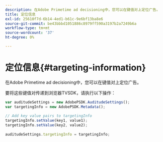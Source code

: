 ```yaml
---
description: 在Adobe Primetime ad decisioning中，您可以在键值对上定位广告。
title: 定位信息
exl-id: 25610f7d-6b14-4ed1-b61c-9e6bf13ba8e6
source-git-commit: be43bbbd1051886c8979ff590a3197b2a7249b6a
workflow-type: tm+mt
source-wordcount: '37'
ht-degree: 0%

---
```


# 定位信息{#targeting-information}

在Adobe Primetime ad decisioning中，您可以在键值对上定位广告。

要将这些键值对传递到浏览器TVSDK，请执行以下操作：

```js
var auditudeSettings = new AdobePSDK.AuditudeSettings(); 
var targetingInfo = new AdobePSDK.Metadata(); 
 
// Add key value pairs to targetingInfo 
targetingInfo.setValue(key1, value1); 
targetingInfo.setValue(key2, value2); 
 
auditudeSettings.targetingInfo = targetingInfo;
```
